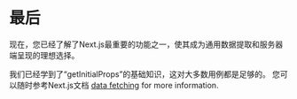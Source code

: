 # 最后

现在，您已经了解了Next.js最重要的功能之一，使其成为通用数据提取和服务器端呈现的理想选择。

我们已经学到了“getInitialProps”的基础知识，这对大多数用例都是足够的。 您可以随时参考Next.js文档 [data fetching](https://github.com/zeit/next.js#fetching-data-and-component-lifecycle) for more information.